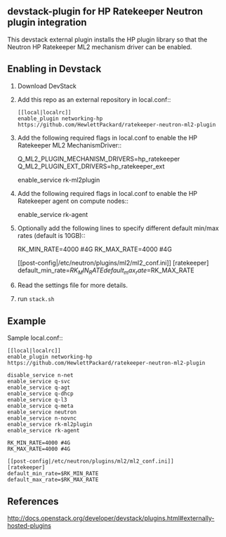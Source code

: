 ## devstack-plugin for HP Ratekeeper Neutron plugin integration

This devstack external plugin installs the HP plugin library
so that the Neutron HP Ratekeeper ML2 mechanism driver 
can be enabled.

## Enabling in Devstack

1. Download DevStack

2. Add this repo as an external repository in local.conf::

    ```
    [[local|localrc]]
    enable_plugin networking-hp https://github.com/HewlettPackard/ratekeeper-neutron-ml2-plugin
    ```

3. Add the following required flags in local.conf to enable the HP Ratekeeper ML2 MechanismDriver::

    Q_ML2_PLUGIN_MECHANISM_DRIVERS=hp_ratekeeper
    Q_ML2_PLUGIN_EXT_DRIVERS=hp_ratekeeper_ext

    enable_service rk-ml2plugin

5. Add the following required flags in local.conf to enable the HP Ratekeeper agent on compute nodes::

    enable_service rk-agent

6. Optionally add the following lines to specify different default min/max rates (default is 10GB)::

    RK_MIN_RATE=4000 #4G
    RK_MAX_RATE=4000 #4G

    [[post-config|/etc/neutron/plugins/ml2/ml2_conf.ini]]
    [ratekeeper]
    default_min_rate=$RK_MIN_RATE
    default_max_rate=$RK_MAX_RATE

7. Read the settings file for more details.

8. run ``stack.sh``

## Example

Sample local.conf::

    [[local|localrc]]
    enable_plugin networking-hp https://github.com/HewlettPackard/ratekeeper-neutron-ml2-plugin

    disable_service n-net
    enable_service q-svc
    enable_service q-agt
    enable_service q-dhcp
    enable_service q-l3
    enable_service q-meta
    enable_service neutron
    enable_service n-novnc
    enable_service rk-ml2plugin
    enable_service rk-agent

    RK_MIN_RATE=4000 #4G
    RK_MAX_RATE=4000 #4G

    [[post-config|/etc/neutron/plugins/ml2/ml2_conf.ini]]
    [ratekeeper]
    default_min_rate=$RK_MIN_RATE
    default_max_rate=$RK_MAX_RATE


## References

http://docs.openstack.org/developer/devstack/plugins.html#externally-hosted-plugins
